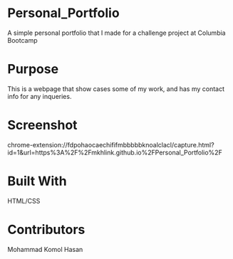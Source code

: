 # Personal_Portfolio
A simple personal portfolio 
that I made for a challenge project
at Columbia Bootcamp

# Purpose
This is a webpage that show cases some of my 
work, and has my contact info for any inqueries.

# Screenshot
chrome-extension://fdpohaocaechififmbbbbbknoalclacl/capture.html?id=1&url=https%3A%2F%2Fmkhlink.github.io%2FPersonal_Portfolio%2F

# Built With
HTML/CSS

# Contributors
Mohammad Komol Hasan
